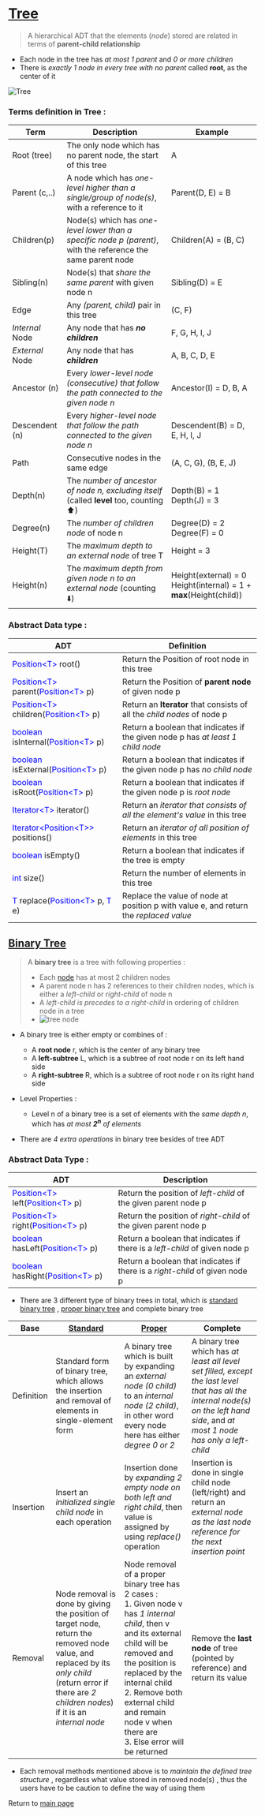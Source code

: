 # [Tree](https://github.com/GohEeEn/Data-Structures-and-Algorithms/tree/master/src/Tree.java)

> A hierarchical ADT that the elements (*node*) stored are related in terms of **parent-child relationship** 

* Each node in the tree has *at most 1 parent* and *0 or more children* 
* There is *exactly 1 node in every tree with no parent* called **root**, as the center of it 

![Tree](https://www.tutorialspoint.com/data_structures_algorithms/images/binary_tree.jpg)

### Terms definition in Tree :
Term | Description | Example 
--|--|--
Root (tree) | The only node which has no parent node, the start of this tree | A
Parent (c,..) | A node which has *one-level higher than a single/group of node(s)*, with a reference to it | Parent(D, E) = B
Children(p) | Node(s) which has *one-level lower than a specific node p (parent)*, with the reference the same parent node | Children(A) = (B, C)
Sibling(n) | Node(s) that *share the same parent* with given node n | Sibling(D) = E
Edge | Any *(parent, child)* pair in this tree | (C, F) 
*Internal* Node | Any node that has ***no children*** | F, G, H, I, J
*External* Node | Any node that has ***children*** | A, B, C, D, E
Ancestor (n) | Every *lower-level node (consecutive) that follow the path connected to the given node n* | Ancestor(I) = D, B, A
Descendent (n) | Every *higher-level node that follow the path connected to the given node n* | Descendent(B) = D, E, H, I, J
Path | Consecutive nodes in the same edge | (A, C, G), (B, E, J)
Depth(n) | The *number of ancestor of node n, excluding itself* (called **level** too, counting :arrow_up:) | Depth(B) = 1<br/>Depth(J) = 3
Degree(n) | The *number of children node* of node n | Degree(D) = 2<br/>  Degree(F) = 0
Height(T) | The *maximum depth to an external node* of tree T | Height = 3
Height(n) | The *maximum depth from given node n to an external node* (counting :arrow_down:)| Height(external) = 0<br/>Height(internal) = 1 + **max**(Height(child))

### Abstract Data type :
ADT | Definition
--|--
<span style="color:blue;">Position<T\></span> root() | Return the Position of root node in this tree
<span style="color:blue;">Position<T\></span> parent(<span style="color:blue">Position<T\></span> p) | Return the Position of **parent node** of given node p 
<span style="color:blue;">Position<T\></span> children(<span style="color:blue">Position<T\></span> p) | Return an **Iterator** that consists of all the *child nodes* of node p
<span style="color:blue;">boolean</span> isInternal(<span style="color:blue">Position<T\></span> p) | Return a boolean that indicates if the given node p has *at least 1 child node*
<span style="color:blue;">boolean</span> isExternal(<span style="color:blue">Position<T\></span> p) | Return a boolean that indicates if the given node p has *no child node*
<span style="color:blue;">boolean</span> isRoot(<span style="color:blue">Position<T\></span> p) | Return a boolean that indicates if the given node p is *root node*
<span style="color:blue;">Iterator<T\></span> iterator() | Return an *iterator that consists of all the element's value* in this tree
<span style="color:blue;">Iterator<Position<T\>\></span> positions() | Return an *iterator of all position of elements* in this tree
<span style="color:blue;">boolean</span> isEmpty() | Return a boolean that indicates if the tree is empty
<span style="color:blue;">int</span> size() | Return the number of elements in this tree
<span style="color:blue;">T</span> replace(<span style="color:blue">Position<T\></span> p, <span style="color:blue;">T</span> e) | Replace the value of node at position p with value e, and return the *replaced value*

## [Binary Tree](https://github.com/GohEeEn/Data-Structures-and-Algorithms/blob/master/src/Tree/BinaryTree.java)

> A **binary tree** is a tree with following properties :
> * Each [node](https://github.com/GohEeEn/Data-Structures-and-Algorithms/blob/master/src/Tree/TreeNode.java) has at most 2 children nodes
> * A parent node n has 2 references to their children nodes, which is either a *left-child* or *right-child* of node n
> * A *left-child is precedes to a right-child* in ordering of children node in a tree
> * ![tree node](https://github.com/GohEeEn/Data-Structures-and-Algorithms/blob/master/img/tree_node.jpg)

* A binary tree is either empty or combines of :
    * A **root node** r, which is the center of any binary tree
    * A **left-subtree** L, which is a subtree of root node r on its left hand side
    * A **right-subtree** R, which is a subtree of root node r on its right hand side

* Level Properties : 
    * Level n of a binary tree is a set of elements with the *same depth n*, which has *at most **2<sup>n</sup>** of elements*

* There are *4 extra operations* in binary tree besides of tree ADT

### Abstract Data Type :

ADT | Description
--|--
<span style="color:blue;">Position<T\></span> left(<span style="color:blue;">Position<T\></span> p) | Return the position of *left-child* of the given parent node p 
<span style="color:blue;">Position<T\></span> right(<span style="color:blue;">Position<T\></span> p) | Return the position of *right-child* of the given parent node p 
<span style="color:blue;">boolean</span> hasLeft(<span style="color:blue;">Position<T\></span> p) | Return a boolean that indicates if there is a *left-child* of given node p 
<span style="color:blue;">boolean</span> hasRight(<span style="color:blue;">Position<T\></span> p) | Return a boolean that indicates if there is a *right-child* of given node p

* There are 3 different type of binary trees in total, which is [standard binary tree](https://github.com/GohEeEn/Data-Structures-and-Algorithms/blob/master/src/Tree/StandardLinkedBinaryTree.java) , [proper binary tree](https://github.com/GohEeEn/Data-Structures-and-Algorithms/blob/master/src/Tree/ProperLinkedBinaryTree.java) and complete binary tree

Base | [Standard](https://github.com/GohEeEn/Data-Structures-and-Algorithms/blob/master/src/Tree/StandardLinkedBinaryTree.java) | [Proper](https://github.com/GohEeEn/Data-Structures-and-Algorithms/blob/master/src/Tree/ProperLinkedBinaryTree.java) | Complete
--|--|--|--
Definition | Standard form of binary tree, which allows the insertion and removal of elements in single-element form | A binary tree which is built by expanding an *external node (0 child)* to an *internal node (2 child)*, in other word every node here has either *degree 0 or 2* | A binary tree which has *at least all level set filled, except the last level that has all the internal node(s) on the left hand side*, and *at most 1 node has only a left-child*
Insertion | Insert an *initialized single child node* in each operation | Insertion done by *expanding 2 empty node on both left and right child*, then value is assigned by using *replace()* operation | Insertion is done in single child node (left/right) and return an *external node as the last node reference for the next insertion point*
Removal | Node removal is done by giving the position of target node, return the removed node value, and replaced by its *only child* (return error if there are *2 children nodes*) if it is an *internal node* | Node removal of a proper binary tree has 2 cases : <br/> 1. Given node v has *1 internal child*, then v and its external child will be removed and the position is replaced by the internal child <br/> 2. Remove both external child and remain node v when there are <br/> 3. Else error will be returned | Remove the **last node** of tree (pointed by reference) and return its value
* Each removal methods mentioned above is to *maintain the defined tree structure* , regardless what value stored in removed node(s) , thus the users have to be caution to define the way of using them

Return to [main page](https://github.com/GohEeEn/Data-Structures-and-Algorithms)